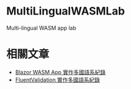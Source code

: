 # MultiLingualWASMLab
 Multi-lingual WASM app lab

# 相關文章
* [Blazor WASM App 實作多國語系紀錄](https://rely-ky.gitbook.io/gitbook2/blazor-wasm-app-shi-zuo-duo-guo-yu-xi-ji-lu)
* [FluentValidation 實作多國語系紀錄](https://rely-ky.gitbook.io/gitbook2/fluentvalidation-shi-zuo-duo-guo-yu-xi-ji-lu)
